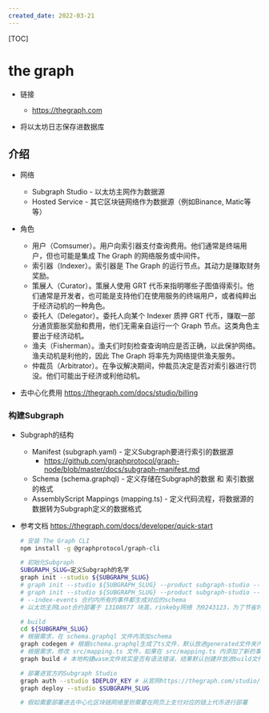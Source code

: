 ```yaml
---
created_date: 2022-03-21
---
```


[TOC]

# the graph

- 链接

  - https://thegraph.com

- 将以太坊日志保存进数据库

## 介绍

- 网络

  - Subgraph Studio - 以太坊主网作为数据源
  - Hosted Service - 其它区块链网络作为数据源（例如Binance, Matic等等）

- 角色

  - 用户（Comsumer）。用户向索引器支付查询费用。他们通常是终端用户，但也可能是集成 The Graph 的网络服务或中间件。
  - 索引器（Indexer）。索引器是 The Graph 的运行节点。其动力是赚取财务奖励。
  - 策展人（Curator）。策展人使用 GRT 代币来指明哪些子图值得索引。他们通常是开发者，也可能是支持他们在使用服务的终端用户，或者纯粹出于经济动机的一种角色。
  - 委托人（Delegator）。委托人向某个 Indexer 质押 GRT 代币，赚取一部分通货膨胀奖励和费用，他们无需亲自运行一个 Graph 节点。这类角色主要出于经济动机。
  - 渔夫（Fisherman）。渔夫们时刻检查查询响应是否正确，以此保护网络。渔夫动机是利他的，因此 The Graph 将率先为网络提供渔夫服务。
  - 仲裁员（Arbitrator）。在争议解决期间，仲裁员决定是否对索引器进行罚没。他们可能出于经济或利他动机。

- 去中心化费用 https://thegraph.com/docs/studio/billing

### 构建Subgraph

- Subgraph的结构

  - Manifest (subgraph.yaml) - 定义Subgraph要进行索引的数据源
    - https://github.com/graphprotocol/graph-node/blob/master/docs/subgraph-manifest.md
  - Schema (schema.graphql) - 定义存储在Subgraph的数据 和 索引数据的格式
  - AssemblyScript Mappings (mapping.ts) - 定义代码流程，将数据源的数据转为Subgraph定义的数据格式

- 参考文档 https://thegraph.com/docs/developer/quick-start

  ```bash
  # 安装 The Graph CLI 
  npm install -g @graphprotocol/graph-cli

  # 初始化Subgraph
  SUBGRAPH_SLUG=定义Subgraph的名字
  graph init --studio ${SUBGRAPH_SLUG}
  # graph init --studio ${SUBGRAPH_SLUG} --product subgraph-studio --index-events --network mainnet --contract-name Loot --from-contract 0xff9c1b15b16263c61d017ee9f65c50e4ae0113d7
  # graph init --studio ${SUBGRAPH_SLUG} --product subgraph-studio --index-events --network rinkeby --contract-name Loot --from-contract 0x117814e91a04067f11b5c16c75e8e21845a506ea
  # --index-events 合约内所有的事件都生成对应的schema
  # 以太坊主网Loot合约部署于 13108877 块高，rinkeby网络 为9243123，为了节省时间设置从特定的块高开始同步 dataSources[0].source.startBlock = 13108877

  # build
  cd ${SUBGRAPH_SLUG}
  # 根据需求，在 schema.graphql 文件内添加schema
  graph codegen # 根据schema.graphql生成了ts文件，默认放进generated文件夹内
  # 根据需求，修改 src/mapping.ts 文件，如果在 src/mapping.ts 内添加了新的事件则需要修改 subgraph.yaml 文件
  graph build # 本地构建wasm文件核实是否有语法错误，结果默认创建并放进build文件夹内

  # 部署进官方的Subgraph Studio
  graph auth --studio $DEPLOY_KEY # 从官网https://thegraph.com/studio/获取DEPLOY_KEY
  graph deploy --studio $SUBGRAPH_SLUG

  # 假如需要部署进去中心化区块链网络里则需要在网页上支付对应的链上代币进行部署
  ```
